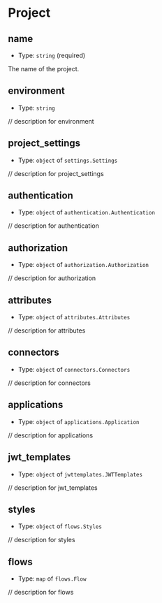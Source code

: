 
Project
=======



name
----

- Type: `string` (required)

The name of the project.



environment
-----------

- Type: `string` 

// description for environment



project_settings
----------------

- Type: `object` of `settings.Settings` 

// description for project_settings



authentication
--------------

- Type: `object` of `authentication.Authentication` 

// description for authentication



authorization
-------------

- Type: `object` of `authorization.Authorization` 

// description for authorization



attributes
----------

- Type: `object` of `attributes.Attributes` 

// description for attributes



connectors
----------

- Type: `object` of `connectors.Connectors` 

// description for connectors



applications
------------

- Type: `object` of `applications.Application` 

// description for applications



jwt_templates
-------------

- Type: `object` of `jwttemplates.JWTTemplates` 

// description for jwt_templates



styles
------

- Type: `object` of `flows.Styles` 

// description for styles



flows
-----

- Type: `map` of `flows.Flow` 

// description for flows
